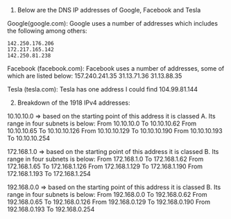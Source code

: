 1. Below are the DNS IP addresses of Google, Facebook and Tesla

Google(google.com):
Google uses a number of addresses which includes the following among others:

	142.250.176.206
	172.217.165.142
	142.250.81.238

Facebook (facebook.com):
Facebook uses a number of addresses, some of which are listed below:
	157.240.241.35
	31.13.71.36
	31.13.88.35

Tesla (tesla.com):
Tesla has one address I could find 
	104.99.81.144

2. Breakdown of the 1918 IPv4 addresses:

10.10.10.0 => based on the starting point of this address it is classed A. Its range in four subnets is below:
From 10.10.10.0 To 10.10.10.62
From 10.10.10.65 To 10.10.10.126
From 10.10.10.129 To 10.10.10.190
From 10.10.10.193 To 10.10.10.254 

172.168.1.0 => based on the starting point of this address it is classed B. Its range in four subnets is below:
From 172.168.1.0 To 172.168.1.62
From 172.168.1.65 To 172.168.1.126
From 172.168.1.129 To 172.168.1.190
From 172.168.1.193 To 172.168.1.254

192.168.0.0 => based on the starting point of this address it is classed B. Its range in four subnets is below:
From 192.168.0.0 To 192.168.0.62
From 192.168.0.65 To 192.168.0.126
From 192.168.0.129 To 192.168.0.190
From 192.168.0.193 To 192.168.0.254

